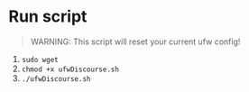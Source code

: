 # Run script

> WARNING: This script will reset your current ufw config!

1. `sudo wget` 
2. `chmod +x ufwDiscourse.sh`
3. `./ufwDiscourse.sh`